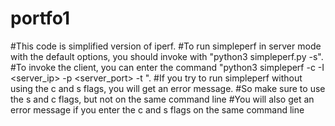 # portfo1
#This code is  simplified version of iperf.
#To run simpleperf in server mode with the default options, you should invoke with "python3 simpleperf.py -s".
#To invoke the client, you can enter the command "python3 simpleperf -c -I <server_ip> -p <server_port> -t <time>".
#If you try to run simpleperf without using the c and s flags, you will get an error message.
#So make sure to use the s and c flags, but not on the same command line
#You will also get an error message if you enter the c and s flags on the same command line
